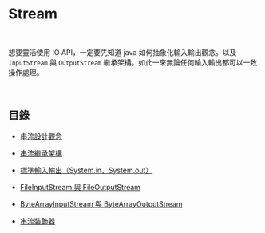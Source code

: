 # Stream

<br>

想要靈活使用 IO API，一定要先知道 java 如何抽象化輸入輸出觀念。以及 `InputStream` 與 `OutputStream` 繼承架構。如此一來無論任何輸入輸出都可以一致操作處理。

<br>

## 目錄

* [串流設計觀念](./baisc)

* [串流繼承架構](./architecture)

* [標準輸入輸出（System.in、System.out）](./SystemIn&SystemOut)

* [FileInputStream 與 FileOutputStream](./FileIOStream)

* [ByteArrayInputStream 與 ByteArrayOutputStream](./ByteArrayIOStream)

* [串流裝飾器](./StreamDecorator)

